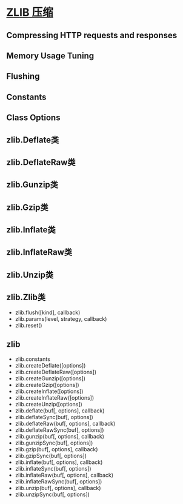 # [ZLIB 压缩](http://nodejs.cn/api/zlib.html)

## Compressing HTTP requests and responses
## Memory Usage Tuning
## Flushing
## Constants
## Class Options

## zlib.Deflate类
## zlib.DeflateRaw类
## zlib.Gunzip类
## zlib.Gzip类
## zlib.Inflate类
## zlib.InflateRaw类
## zlib.Unzip类
## zlib.Zlib类
- zlib.flush([kind], callback)
- zlib.params(level, strategy, callback)
- zlib.reset()

## zlib
- zlib.constants
- zlib.createDeflate([options])
- zlib.createDeflateRaw([options])
- zlib.createGunzip([options])
- zlib.createGzip([options])
- zlib.createInflate([options])
- zlib.createInflateRaw([options])
- zlib.createUnzip([options])
- zlib.deflate(buf[, options], callback)
- zlib.deflateSync(buf[, options])
- zlib.deflateRaw(buf[, options], callback)
- zlib.deflateRawSync(buf[, options])
- zlib.gunzip(buf[, options], callback)
- zlib.gunzipSync(buf[, options])
- zlib.gzip(buf[, options], callback)
- zlib.gzipSync(buf[, options])
- zlib.inflate(buf[, options], callback)
- zlib.inflateSync(buf[, options])
- zlib.inflateRaw(buf[, options], callback)
- zlib.inflateRawSync(buf[, options])
- zlib.unzip(buf[, options], callback)
- zlib.unzipSync(buf[, options])
